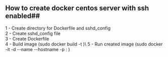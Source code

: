 ## How to create docker centos server with ssh enabled##
1 - Create directory for Dockerfile and sshd_config\
2 - Create sshd_config file\
3 - Create Dockerfile\
4 - Build image (sudo docker build -t <image name>)\ 
5 - Run created image (sudo docker -it -d --name <container name> --hostname <hostname> -p <exposed port>:<port> <image name>)
